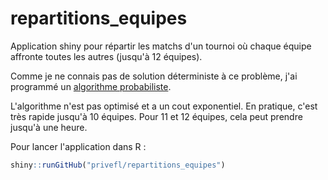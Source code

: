 # repartitions_equipes
Application shiny pour répartir les matchs d'un tournoi où chaque équipe affronte toutes les autres (jusqu'à 12 équipes).

Comme je ne connais pas de solution déterministe à ce problème, j'ai programmé un [algorithme probabiliste](https://fr.wikipedia.org/wiki/Algorithme_probabiliste).

L'algorithme n'est pas optimisé et a un cout exponentiel. 
En pratique, c'est très rapide jusqu'à 10 équipes. Pour 11 et 12 équipes, cela peut prendre jusqu'à une heure.

Pour lancer l'application dans R :
```r
shiny::runGitHub("privefl/repartitions_equipes")
```
